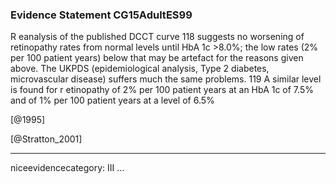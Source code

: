 ### Evidence Statement CG15AdultES99
R eanalysis of the published DCCT curve 118 suggests no worsening of retinopathy rates from normal levels until HbA 1c >8.0%; the low rates (2% per 100 patient years) below that may be artefact for the reasons given above. The UKPDS (epidemiological analysis, Type 2 diabetes, microvascular disease) suffers much the same problems. 119 A similar level is found for r etinopathy of 2% per 100 patient years at an HbA 1c of 7.5% and of 1% per 100 patient years at a level of 6.5% 

[@1995]

[@Stratton_2001]

---
niceevidencecategory: III
...


